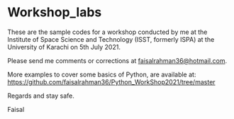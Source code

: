 # Workshop_labs
These are the sample codes for a workshop conducted by me at the Institute of Space Science and Technology (ISST, formerly ISPA) at the University of Karachi on 5th July 2021.

Please send me comments or corrections at faisalrahman36@hotmail.com.

More examples to cover some basics of Python, are available at: https://github.com/faisalrahman36/Python_WorkShop2021/tree/master

Regards and stay safe.

Faisal
